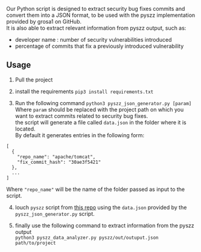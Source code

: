 Our Python script is designed to extract security bug fixes commits and convert them into a JSON format, to be used with the pyszz implementation provided by grosa1 on GitHub. <br>
It is also able to extract relevant information from pyszz output, such as:
- developer name : number of security vulnerabilities introduced 
- percentage of commits that fix a previously introduced vulnerability 

## Usage 
1. Pull the project <br>

2. install the requirements `pip3 install requirements.txt`

3. Run the following command `python3 pyszz_json_generator.py [param]` <br>
Where `param` should be replaced with the project path on which you want to extract commits related to security bug fixes. <br>
the script will generate a file called `data.json` in the folder where it is located. <br>
By default it generates entries in the following form: 
```
[
  {
    "repo_name": "apache/tomcat",
    "fix_commit_hash": "30ae3f5421"
  },
  ...
]
```
Where `"repo_name"` will be the name of the folder passed as input to the script. <br> 

4. louch `pyszz` script from <a href=https://github.com/grosa1/pyszz >this repo</a> using the `data.json` provided by the `pyszz_json_generator.py` script. <br> 

5. finally use the following command to extract information from the pyszz output <br> 
`python3 pyszz_data_analyzer.py pyszz/out/outuput.json path/to/project ` 
